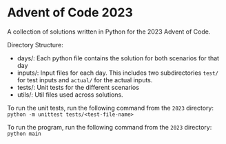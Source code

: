 # Advent of Code 2023
A collection of solutions written in Python for the 2023 Advent of Code.

Directory Structure:
- days/: Each python file contains the solution for both scenarios for that day
- inputs/: Input files for each day. This includes two subdirectories `test/` for test inputs and `actual/` for the actual inputs.
- tests/: Unit tests for the different scenarios
- utils/: Util files used across solutions.

To run the unit tests, run the following command from the `2023` directory:
`python -m unittest tests/<test-file-name>`

To run the program, run the following command from the `2023` directory: `python main`